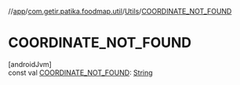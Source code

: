 //[app](../../../index.md)/[com.getir.patika.foodmap.util](../index.md)/[Utils](index.md)/[COORDINATE_NOT_FOUND](-c-o-o-r-d-i-n-a-t-e_-n-o-t_-f-o-u-n-d.md)

# COORDINATE_NOT_FOUND

[androidJvm]\
const val [COORDINATE_NOT_FOUND](-c-o-o-r-d-i-n-a-t-e_-n-o-t_-f-o-u-n-d.md): [String](https://kotlinlang.org/api/latest/jvm/stdlib/kotlin/-string/index.html)

